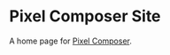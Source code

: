 # Pixel Composer Site

A home page for [Pixel Composer](https://github.com/Ttanasart-pt/Pixel-Composer).